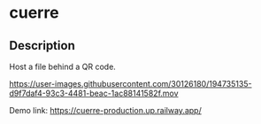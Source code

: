 # cuerre

## Description

Host a file behind a QR code.

https://user-images.githubusercontent.com/30126180/194735135-d9f7daf4-93c3-4481-beac-1ac88141582f.mov

Demo link: https://cuerre-production.up.railway.app/
